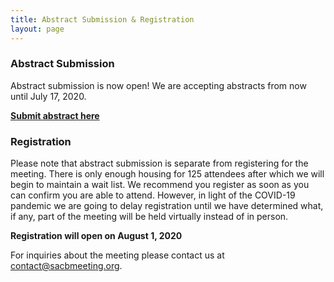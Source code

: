 ```yaml
---
title: Abstract Submission & Registration
layout: page
---
```


### Abstract Submission

Abstract submission is now open! We are accepting abstracts from now until July 17, 2020.

[**Submit abstract here**](https://docs.google.com/forms/d/e/1FAIpQLSe3buD1-0UJcw_5qmb0gzqjgGrh1U5rUOmxzODNmtThCzKvew/viewform)

### Registration

Please note that abstract submission is separate from registering for the meeting. There is only enough housing for 125 attendees after which we will begin to maintain a wait list. We recommend you register as soon as you can confirm you are able to attend. However, in light of the COVID-19 pandemic we are going to delay registration until we have determined what, if any, part of the meeting will be held virtually instead of in person.

**Registration will open on August 1, 2020**

For inquiries about the meeting please contact us at [contact@sacbmeeting.org](mailto:contact@sacbmeeting.org).
